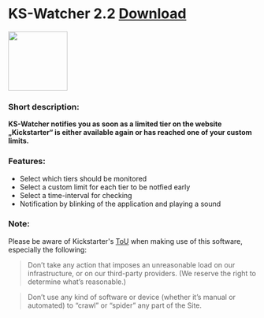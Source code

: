 # KS-Watcher 2.2 [Download](http://molistum.de/ks-watcher/)
<img src="/icon/KS-Watcher.ico" width="120"/>

### Short description:
**KS-Watcher notifies you as soon as a limited tier on the website „Kickstarter“ is either available again or has reached one of your custom limits.**
### Features:
- Select which tiers should be monitored
- Select a custom limit for each tier to be notfied early
- Select a time-interval for checking
- Notification by blinking of the application and playing a sound
### Note:
Please be aware of Kickstarter's [ToU](https://www.kickstarter.com/terms-of-use) when making use of this software, especially the following:
> Don’t take any action that imposes an unreasonable load on our infrastructure, or on our third-party providers. (We reserve the right to determine what’s reasonable.)

> Don’t use any kind of software or device (whether it’s manual or automated) to “crawl” or “spider” any part of the Site.